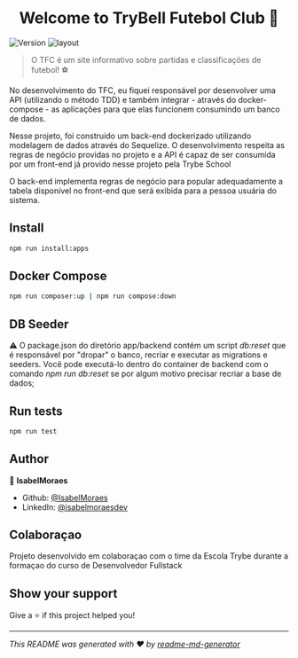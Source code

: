 <h1 align="center">Welcome to TryBell Futebol Club 👋</h1>
<p>
  <img alt="Version" src="https://img.shields.io/badge/version-1.0.0-blue.svg?cacheSeconds=2592000" />

  <img alt="layout" src="https://raw.githubusercontent.com/tryber/sd-039-trybe-futebol-clube/main/assets/front-example.png?token=GHSAT0AAAAAACYNMNXVR5V7LNF5636YNYS2ZYVFTFA" />
</p>

> O TFC é um site informativo sobre partidas e classificações de futebol! ⚽️

No desenvolvimento do TFC, eu fiquei responsável por desenvolver uma API (utilizando o método TDD) e também integrar - através do docker-compose - as aplicações para que elas funcionem consumindo um banco de dados.



Nesse projeto, foi construido um back-end dockerizado utilizando modelagem de dados através do Sequelize.  O desenvolvimento respeita as regras de negócio providas no projeto e a API é capaz de ser consumida por um front-end já provido nesse projeto pela Trybe School



O back-end implementa regras de negócio para popular adequadamente a tabela disponível no front-end que será exibida para a pessoa usuária do sistema.

## Install

```sh
npm run install:apps
```

## Docker Compose

```sh
npm run composer:up | npm run compose:down
```

## DB Seeder

⚠️ O package.json do diretório app/backend contém um script *db:reset* que é responsável por "dropar" o banco, recriar e executar as migrations e seeders. Você pode executá-lo dentro do container de backend com o comando *npm run db:reset* se por algum motivo precisar recriar a base de dados;

## Run tests

```sh
npm run test
```

## Author

👤 **IsabelMoraes**

* Github: [@IsabelMoraes](https://github.com/IsabelMoraes)
* LinkedIn: [@isabelmoraesdev](https://linkedin.com/in/isabelmoraesdev)

## Colaboraçao

Projeto desenvolvido em colaboraçao com o time da Escola Trybe durante a formaçao do curso de Desenvolvedor Fullstack

## Show your support

Give a ⭐️ if this project helped you!

***
_This README was generated with ❤️ by [readme-md-generator](https://github.com/kefranabg/readme-md-generator)_